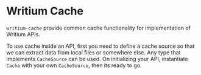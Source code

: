 # Writium Cache

`writium-cache` provide common cache functionality for implementation of Writium APIs.

To use cache inside an API, first you need to define a cache source so that we can extract data from local files or somewhere else. Any type that implements `CacheSource` can be used. On initializing your API, instantiate `Cache` with your own `CacheSource`, then its ready to go.
